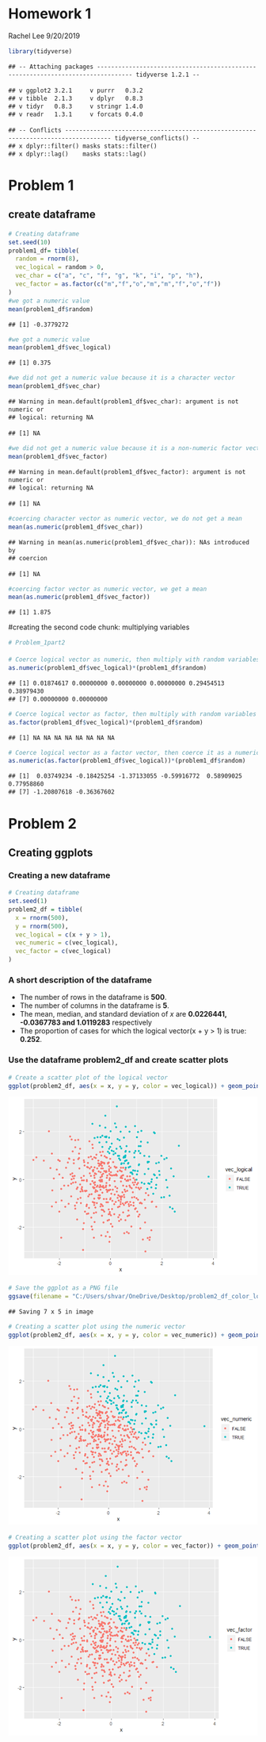 Homework 1
================
Rachel Lee
9/20/2019

``` r
library(tidyverse)
```

    ## -- Attaching packages -------------------------------------------------------------------------------- tidyverse 1.2.1 --

    ## v ggplot2 3.2.1     v purrr   0.3.2
    ## v tibble  2.1.3     v dplyr   0.8.3
    ## v tidyr   0.8.3     v stringr 1.4.0
    ## v readr   1.3.1     v forcats 0.4.0

    ## -- Conflicts ----------------------------------------------------------------------------------- tidyverse_conflicts() --
    ## x dplyr::filter() masks stats::filter()
    ## x dplyr::lag()    masks stats::lag()

# Problem 1

## create dataframe

``` r
# Creating dataframe
set.seed(10)
problem1_df= tibble(
  random = rnorm(8),
  vec_logical = random > 0,
  vec_char = c("a", "c", "f", "g", "k", "i", "p", "h"),
  vec_factor = as.factor(c("m","f","o","m","m","f","o","f"))
)
#we got a numeric value 
mean(problem1_df$random) 
```

    ## [1] -0.3779272

``` r
#we got a numeric value 
mean(problem1_df$vec_logical)
```

    ## [1] 0.375

``` r
#we did not get a numeric value because it is a character vector
mean(problem1_df$vec_char)
```

    ## Warning in mean.default(problem1_df$vec_char): argument is not numeric or
    ## logical: returning NA

    ## [1] NA

``` r
#we did not get a numeric value because it is a non-numeric factor vector
mean(problem1_df$vec_factor)
```

    ## Warning in mean.default(problem1_df$vec_factor): argument is not numeric or
    ## logical: returning NA

    ## [1] NA

``` r
#coercing character vector as numeric vector, we do not get a mean
mean(as.numeric(problem1_df$vec_char))
```

    ## Warning in mean(as.numeric(problem1_df$vec_char)): NAs introduced by
    ## coercion

    ## [1] NA

``` r
#coercing factor vector as numeric vector, we get a mean 
mean(as.numeric(problem1_df$vec_factor))
```

    ## [1] 1.875

\#creating the second code chunk: multiplying variables

``` r
# Problem_1part2

# Coerce logical vector as numeric, then multiply with random variables
as.numeric(problem1_df$vec_logical)*(problem1_df$random)
```

    ## [1] 0.01874617 0.00000000 0.00000000 0.00000000 0.29454513 0.38979430
    ## [7] 0.00000000 0.00000000

``` r
# Coerce logical vector as factor, then multiply with random variables
as.factor(problem1_df$vec_logical)*(problem1_df$random)
```

    ## [1] NA NA NA NA NA NA NA NA

``` r
# Coerce logical vector as a factor vector, then coerce it as a numeric vector, then multiply with random variables
as.numeric(as.factor(problem1_df$vec_logical))*(problem1_df$random)
```

    ## [1]  0.03749234 -0.18425254 -1.37133055 -0.59916772  0.58909025  0.77958860
    ## [7] -1.20807618 -0.36367602

# Problem 2

## Creating ggplots

### Creating a new dataframe

``` r
# Creating dataframe
set.seed(1)
problem2_df = tibble(
  x = rnorm(500),
  y = rnorm(500),
  vec_logical = c(x + y > 1),
  vec_numeric = c(vec_logical),
  vec_factor = c(vec_logical)
)
```

### A short description of the dataframe

  - The number of rows in the dataframe is **500**.
  - The number of columns in the dataframe is **5**.
  - The mean, median, and standard deviation of *x* are **0.0226441,
    -0.0367783 and 1.0119283** respectively
  - The proportion of cases for which the logical vector(x + y \> 1) is
    true: **0.252**.

### Use the dataframe **problem2\_df** and create scatter plots

``` r
# Create a scatter plot of the logical vector
ggplot(problem2_df, aes(x = x, y = y, color = vec_logical)) + geom_point()
```

![](gl2458_files/figure-gfm/scatter_plot-1.png)<!-- -->

``` r
# Save the ggplot as a PNG file
ggsave(filename = "C:/Users/shvar/OneDrive/Desktop/problem2_df_color_logical_ggplot.png")
```

    ## Saving 7 x 5 in image

``` r
# Creating a scatter plot using the numeric vector
ggplot(problem2_df, aes(x = x, y = y, color = vec_numeric)) + geom_point()
```

![](gl2458_files/figure-gfm/scatter_plot-2.png)<!-- -->

``` r
# Creating a scatter plot using the factor vector
ggplot(problem2_df, aes(x = x, y = y, color = vec_factor)) + geom_point()
```

![](gl2458_files/figure-gfm/scatter_plot-3.png)<!-- -->
